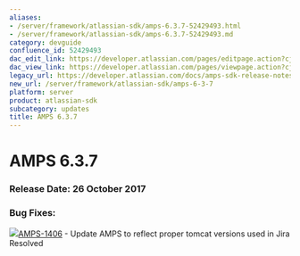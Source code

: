 ```yaml
---
aliases:
- /server/framework/atlassian-sdk/amps-6.3.7-52429493.html
- /server/framework/atlassian-sdk/amps-6.3.7-52429493.md
category: devguide
confluence_id: 52429493
dac_edit_link: https://developer.atlassian.com/pages/editpage.action?cjm=wozere&pageId=52429493
dac_view_link: https://developer.atlassian.com/pages/viewpage.action?cjm=wozere&pageId=52429493
legacy_url: https://developer.atlassian.com/docs/amps-sdk-release-notes/amps-sdk-6-x-and-up-release-notes/amps-6-3-7
new_url: /server/framework/atlassian-sdk/amps-6-3-7
platform: server
product: atlassian-sdk
subcategory: updates
title: AMPS 6.3.7
---
```

# AMPS 6.3.7

### Release Date: 26 October 2017

### Bug Fixes:

<a href="https://ecosystem.atlassian.net/browse/AMPS-1406?src=confmacro" class="jira-issue-key"><img src="https://ecosystem.atlassian.net/secure/viewavatar?size=xsmall&amp;avatarId=15318&amp;avatarType=issuetype" class="icon" />AMPS-1406</a> - Update AMPS to reflect proper tomcat versions used in Jira Resolved



















































































































































































































































































































































































































